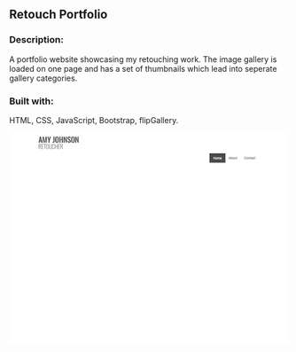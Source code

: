 ## Retouch Portfolio

### Description:

A portfolio website showcasing my retouching work. The image gallery is loaded on one page and has a set of thumbnails which lead into seperate gallery categories. 

### Built with:

HTML, CSS, JavaScript, Bootstrap, flipGallery.

![Navigation from page load to the Published gallery.](https://github.com/amyjono/retouch-portfolio/blob/master/screenshots/published-gallery.gif)
